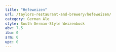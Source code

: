 ```yaml
---
title: "Hefeweizen"
url: /taylors-restaurant-and-brewery/hefeweizen/
category: German Ale
style: South German-Style Weizenbock
abv: 7.5
ibu: 0
srm: 0
upc: 0
---
```


